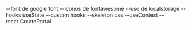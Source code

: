 


--font de google font
--iconos de fontawesome
--uso de localstorage
--hooks useState
--custom hooks
--skeleton css
--useContext
--react.CreatePortal

